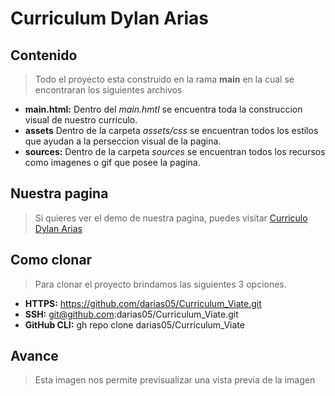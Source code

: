 # Curriculum Dylan Arias
## Contenido
> Todo el proyecto esta construido en la rama **main** en la cual se encontraran los siguientes archivos
* **main.html:** Dentro del *main.hmtl* se encuentra toda la construccion visual de nuestro curriculo.
* **assets** Dentro de la carpeta *assets/css* se encuentran todos los estilos que ayudan a la perseccion visual de la pagina.
* **sources:** Dentro de la carpeta *sources* se encuentran todos los recursos como imagenes o gif que posee la pagina.

## Nuestra pagina
> Si quieres ver el demo de nuestra pagina, puedes visitar 
[Curriculo Dylan Arias](https://darias05.github.io/curriculum_viate/)

## Como clonar
> Para clonar el proyecto brindamos las siguientes 3 opciones.
 * **HTTPS:** https://github.com/darias05/Curriculum_Viate.git
 * **SSH:** git@github.com:darias05/Curriculum_Viate.git
 * **GitHub CLI:** gh repo clone darias05/Curriculum_Viate

 ## Avance
> Esta imagen nos permite previsualizar una vista previa de la imagen
